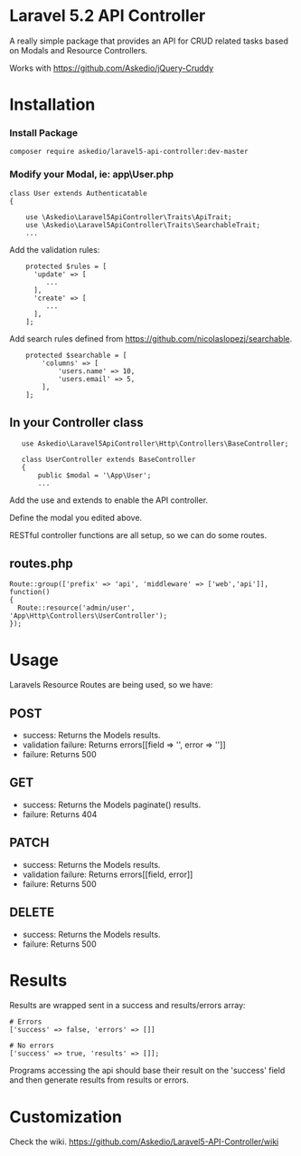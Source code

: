# Laravel 5.2 API Controller
A really simple package that provides an API for CRUD related tasks based on Modals and Resource Controllers.

Works with https://github.com/Askedio/jQuery-Cruddy


# Installation

### Install Package
~~~
composer require askedio/laravel5-api-controller:dev-master
~~~

### Modify your Modal, ie: app\User.php
~~~
class User extends Authenticatable
{
   
    use \Askedio\Laravel5ApiController\Traits\ApiTrait;
    use \Askedio\Laravel5ApiController\Traits\SearchableTrait;
    ...
~~~
Add the validation rules:
~~~
    protected $rules = [
      'update' => [
         ...
      ],
      'create' => [
         ...
      ],
    ];
~~~
Add search rules defined from https://github.com/nicolaslopezj/searchable.
~~~
    protected $searchable = [
        'columns' => [
            'users.name' => 10,
            'users.email' => 5,
        ],
    ];
~~~

## In your Controller class
~~~
   use Askedio\Laravel5ApiController\Http\Controllers\BaseController;

   class UserController extends BaseController
   {
       public $modal = '\App\User';
       ...
~~~

Add the use and extends to enable the API controller. 

Define the modal you edited above.

RESTful controller functions are all setup, so we can do some routes.

## routes.php
~~~
Route::group(['prefix' => 'api', 'middleware' => ['web','api']], function()
{
  Route::resource('admin/user', 'App\Http\Controllers\UserController');
});
~~~


# Usage
Laravels Resource Routes are being used, so we have:

## POST
* success: Returns the Models results.
* validation failure: Returns errors[[field => '', error => '']]
* failure: Returns 500

## GET
* success: Returns the Models paginate() results.
* failure: Returns 404

## PATCH
* success: Returns the Models results.
* validation failure: Returns errors[[field, error]]
* failure: Returns 500

## DELETE
* success: Returns the Models results.
* failure: Returns 500

# Results
Results are wrapped sent in a success and results/errors array:
~~~
# Errors
['success' => false, 'errors' => []]

# No errors
['success' => true, 'results' => []];
~~~
Programs accessing the api should base their result on the 'success' field and then generate results from results or errors.


# Customization
Check the wiki.
https://github.com/Askedio/Laravel5-API-Controller/wiki

